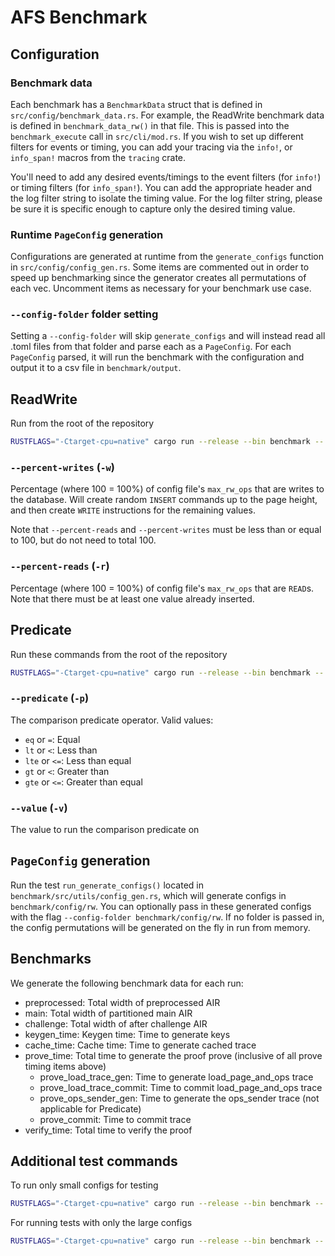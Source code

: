 # AFS Benchmark

## Configuration

### Benchmark data

Each benchmark has a `BenchmarkData` struct that is defined in `src/config/benchmark_data.rs`. For example, the ReadWrite benchmark data is defined in `benchmark_data_rw()` in that file. This is passed into the `benchmark_execute` call in `src/cli/mod.rs`. If you wish to set up different filters for events or timing, you can add your tracing via the `info!`, or `info_span!` macros from the `tracing` crate.

You'll need to add any desired events/timings to the event filters (for `info!`) or timing filters (for `info_span!`). You can add the appropriate header and the log filter string to isolate the timing value. For the log filter string, please be sure it is specific enough to capture only the desired timing value.

### Runtime `PageConfig` generation

Configurations are generated at runtime from the `generate_configs` function in `src/config/config_gen.rs`. Some items are commented out in order to speed up benchmarking since the generator creates all permutations of each vec. Uncomment items as necessary for your benchmark use case.

### `--config-folder` folder setting

Setting a `--config-folder` will skip `generate_configs` and will instead read all .toml files from that folder and parse each as a `PageConfig`. For each `PageConfig` parsed, it will run the benchmark with the configuration and output it to a csv file in `benchmark/output`.

## ReadWrite

Run from the root of the repository

```bash
RUSTFLAGS="-Ctarget-cpu=native" cargo run --release --bin benchmark -- rw -r 90 -w 10
```

### `--percent-writes` (`-w`)

Percentage (where 100 = 100%) of config file's `max_rw_ops` that are writes to the database. Will create random `INSERT` commands up to the page height, and then create `WRITE` instructions for the remaining values.

Note that `--percent-reads` and `--percent-writes` must be less than or equal to 100, but do not need to total 100.

### `--percent-reads` (`-r`)

Percentage (where 100 = 100%) of config file's `max_rw_ops` that are `READ`s. Note that there must be at least one value already inserted.

## Predicate

Run these commands from the root of the repository

```bash
RUSTFLAGS="-Ctarget-cpu=native" cargo run --release --bin benchmark -- predicate -f benchmark/config/olap/filter_0xfade.afo
```

### `--predicate` (`-p`)

The comparison predicate operator. Valid values:

- `eq` or `=`: Equal
- `lt` or `<`: Less than
- `lte` or `<=`: Less than equal
- `gt` or `<`: Greater than
- `gte` or `<=`: Greater than equal

### `--value` (`-v`)

The value to run the comparison predicate on

## `PageConfig` generation

Run the test `run_generate_configs()` located in `benchmark/src/utils/config_gen.rs`, which will generate configs in `benchmark/config/rw`. You can optionally pass in these generated configs with the flag `--config-folder benchmark/config/rw`. If no folder is passed in, the config permutations will be generated on the fly in run from memory.

## Benchmarks

We generate the following benchmark data for each run:

- preprocessed: Total width of preprocessed AIR
- main: Total width of partitioned main AIR
- challenge: Total width of after challenge AIR
- keygen_time: Keygen time: Time to generate keys
- cache_time: Cache time: Time to generate cached trace
- prove_time: Total time to generate the proof prove (inclusive of all prove timing items above)
  - prove_load_trace_gen: Time to generate load_page_and_ops trace
  - prove_load_trace_commit: Time to commit load_page_and_ops trace
  - prove_ops_sender_gen: Time to generate the ops_sender trace (not applicable for Predicate)
  - prove_commit: Time to commit trace
- verify_time: Total time to verify the proof

## Additional test commands

To run only small configs for testing

```bash
RUSTFLAGS="-Ctarget-cpu=native" cargo run --release --bin benchmark -- rw -r 90 -w 10 --config-folder benchmark/config/mini
```

For running tests with only the large configs

```bash
RUSTFLAGS="-Ctarget-cpu=native" cargo run --release --bin benchmark -- rw -r 90 -w 10 --config-folder benchmark/config/large
```
